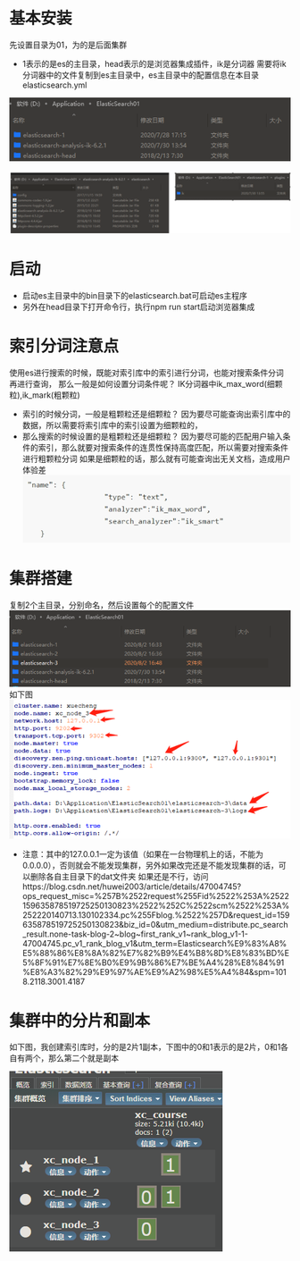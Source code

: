 # 基本安装
先设置目录为01，为的是后面集群
- 1表示的是es的主目录，head表示的是浏览器集成插件，ik是分词器
需要将ik分词器中的文件复制到es主目录中，es主目录中的配置信息在本目录elasticsearch.yml

![binaryTree](../instructions/es安装路径.png "binaryTree")

![binaryTree](../instructions/ik插件.png "binaryTree")

# 启动
- 启动es主目录中的bin目录下的elasticsearch.bat可启动es主程序
- 另外在head目录下打开命令行，执行npm run start启动浏览器集成

# 索引分词注意点
使用es进行搜索的时候，既能对索引库中的索引进行分词，也能对搜索条件分词再进行查询，
那么一般是如何设置分词条件呢？  IK分词器中ik_max_word(细颗粒),ik_mark(粗颗粒)

- 索引的时候分词，一般是粗颗粒还是细颗粒？
因为要尽可能查询出索引库中的数据，所以需要将索引库中的索引设置为细颗粒的，
-  那么搜索的时候设置的是粗颗粒还是细颗粒？
因为要尽可能的匹配用户输入条件的索引，那么就要对搜索条件的连贯性保持高度匹配，所以需要对搜索条件进行粗颗粒分词
如果是细颗粒的话，那么就有可能查询出无关文档，造成用户体验差
![binaryTree](../instructions/索引分词颗粒细度示例.png "binaryTree")

# 集群搭建
复制2个主目录，分别命名，然后设置每个的配置文件
![binaryTree](../instructions/es集群搭建目录.png "binaryTree")
如下图
![binaryTree](../instructions/es集群配置文件.png "binaryTree")
- 注意：其中的127.0.0.1一定为该值（如果在一台物理机上的话，不能为0.0.0.0），否则就会不能发现集群，另外如果改完还是不能发现集群的话，可以删除各自主目录下的dat文件夹
如果还是不行，访问https://blog.csdn.net/huwei2003/article/details/47004745?ops_request_misc=%257B%2522request%255Fid%2522%253A%2522159635878519725250130823%2522%252C%2522scm%2522%253A%252220140713.130102334.pc%255Fblog.%2522%257D&request_id=159635878519725250130823&biz_id=0&utm_medium=distribute.pc_search_result.none-task-blog-2~blog~first_rank_v1~rank_blog_v1-1-47004745.pc_v1_rank_blog_v1&utm_term=Elasticsearch%E9%83%A8%E5%88%86%E8%8A%82%E7%82%B9%E4%B8%8D%E8%83%BD%E5%8F%91%E7%8E%B0%E9%9B%86%E7%BE%A4%28%E8%84%91%E8%A3%82%29%E9%97%AE%E9%A2%98%E5%A4%84&spm=1018.2118.3001.4187

# 集群中的分片和副本
如下图，我创建索引库时，分的是2片1副本，下图中的0和1表示的是2片，0和1各自有两个，那么第二个就是副本

![binaryTree](../instructions/es分片和副本.png "binaryTree")